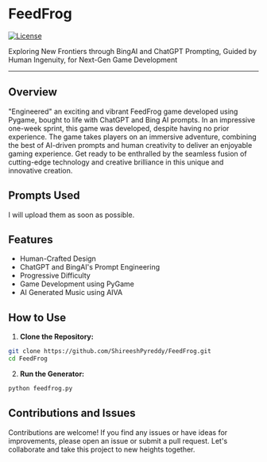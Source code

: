 # FeedFrog

[![License](https://img.shields.io/badge/License-MIT-blue.svg)](https://opensource.org/licenses/MIT)

Exploring New Frontiers through BingAI and ChatGPT Prompting, Guided by Human Ingenuity, for Next-Gen Game Development

---

## Overview

"Engineered" an exciting and vibrant FeedFrog game developed using Pygame, bought to life with ChatGPT and Bing AI prompts. In an impressive one-week sprint, this game was developed, despite having no prior experience. The game takes players on an immersive adventure, combining the best of AI-driven prompts and human creativity to deliver an enjoyable gaming experience. Get ready to be enthralled by the seamless fusion of cutting-edge technology and creative brilliance in this unique and innovative creation.

## Prompts Used

I will upload them as soon as possible.


## Features
- Human-Crafted Design
- ChatGPT and BingAI's Prompt Engineering
- Progressive Difficulty
- Game Development using PyGame
- AI Generated Music using AIVA
 

## How to Use

1. **Clone the Repository:**
```bash
git clone https://github.com/ShireeshPyreddy/FeedFrog.git
cd FeedFrog
```
2. **Run the Generator:**
```bash
python feedfrog.py
```

## Contributions and Issues

Contributions are welcome! If you find any issues or have ideas for improvements, please open an issue or submit a pull request. Let's collaborate and take this project to new heights together.
